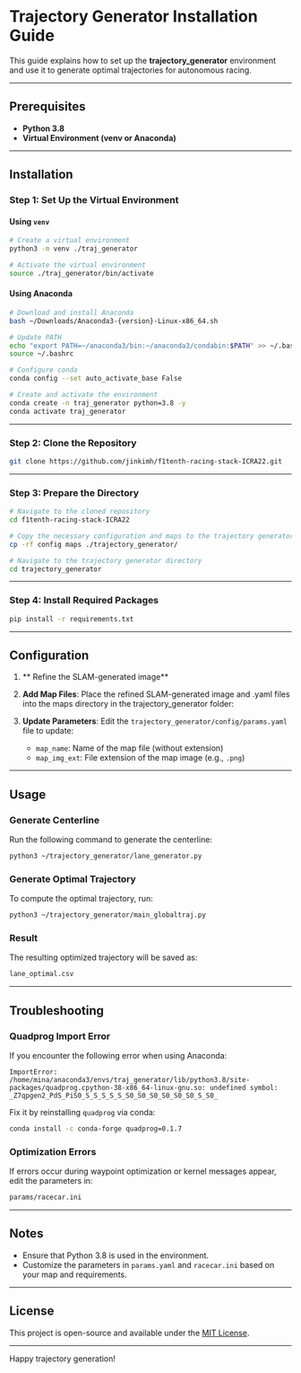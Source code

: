 # Trajectory Generator Installation Guide

This guide explains how to set up the **trajectory_generator** environment and use it to generate optimal trajectories for autonomous racing.

---

## Prerequisites

- **Python 3.8**
- **Virtual Environment (venv or Anaconda)**

---

## Installation

### Step 1: Set Up the Virtual Environment

#### Using `venv`
```bash
# Create a virtual environment
python3 -m venv ./traj_generator

# Activate the virtual environment
source ./traj_generator/bin/activate
```

#### Using Anaconda
```bash
# Download and install Anaconda
bash ~/Downloads/Anaconda3-{version}-Linux-x86_64.sh

# Update PATH
echo "export PATH=~/anaconda3/bin:~/anaconda3/condabin:$PATH" >> ~/.bashrc
source ~/.bashrc

# Configure conda
conda config --set auto_activate_base False

# Create and activate the environment
conda create -n traj_generator python=3.8 -y
conda activate traj_generator
```

---

### Step 2: Clone the Repository
```bash
git clone https://github.com/jinkimh/f1tenth-racing-stack-ICRA22.git
```

---

### Step 3: Prepare the Directory
```bash
# Navigate to the cloned repository
cd f1tenth-racing-stack-ICRA22

# Copy the necessary configuration and maps to the trajectory generator directory
cp -rf config maps ./trajectory_generator/

# Navigate to the trajectory generator directory
cd trajectory_generator
```

---

### Step 4: Install Required Packages
```bash
pip install -r requirements.txt
```

---

## Configuration

1. ** Refine the SLAM-generated image**

2. **Add Map Files**:
   Place the refined SLAM-generated image and .yaml files into the maps directory in the trajectory_generator folder:

3. **Update Parameters**:
   Edit the `trajectory_generator/config/params.yaml` file to update:
   - `map_name`: Name of the map file (without extension)
   - `map_img_ext`: File extension of the map image (e.g., `.png`)

---

## Usage

### Generate Centerline
Run the following command to generate the centerline:
```bash
python3 ~/trajectory_generator/lane_generator.py
```

### Generate Optimal Trajectory
To compute the optimal trajectory, run:
```bash
python3 ~/trajectory_generator/main_globaltraj.py
```

### Result
The resulting optimized trajectory will be saved as:
```bash
lane_optimal.csv
```

---

## Troubleshooting

### Quadprog Import Error
If you encounter the following error when using Anaconda:
```plaintext
ImportError: /home/mina/anaconda3/envs/traj_generator/lib/python3.8/site-packages/quadprog.cpython-38-x86_64-linux-gnu.so: undefined symbol: _Z7qpgen2_PdS_PiS0_S_S_S_S_S_S0_S0_S0_S0_S0_S0_S_S0_
```
Fix it by reinstalling `quadprog` via conda:
```bash
conda install -c conda-forge quadprog=0.1.7
```

### Optimization Errors
If errors occur during waypoint optimization or kernel messages appear, edit the parameters in:
```bash
params/racecar.ini
```

---

## Notes

- Ensure that Python 3.8 is used in the environment.
- Customize the parameters in `params.yaml` and `racecar.ini` based on your map and requirements.

---

## License

This project is open-source and available under the [MIT License](LICENSE).

---

Happy trajectory generation!
```
